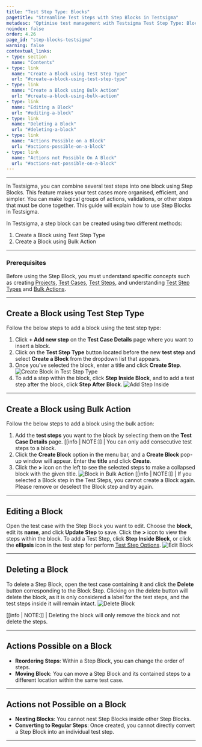 ```yaml
---
title: "Test Step Type: Blocks"
pagetitle: "Streamline Test Steps with Step Blocks in Testsigma"
metadesc: "Optimise test management with Testsigma Test Step Type: Blocks for streamlined steps. Avoid nesting or converting Step Blocks for streamlined processes."
noindex: false
order: 4.26
page_id: "step-blocks-testsigma"
warning: false
contextual_links:
- type: section
  name: "Contents"
- type: link
  name: "Create a Block using Test Step Type"
  url: "#create-a-block-using-test-step-type"
- type: link
  name: "Create a Block using Bulk Action"
  url: "#create-a-block-using-bulk-action"
- type: link
  name: "Editing a Block"
  url: "#editing-a-block"
- type: link
  name: "Deleting a Block"
  url: "#deleting-a-block"
- type: link
  name: "Actions Possible on a Block"
  url: "#actions-possible-on-a-block"
- type: link
  name: "Actions not Possible On A Block"
  url: "#actions-not-possible-on-a-block"
---
```

---

In Testsigma, you can combine several test steps into one block using Step Blocks. This feature makes your test cases more organised, efficient, and simpler. You can make logical groups of actions, validations, or other steps that must be done together. This guide will explain how to use Step Blocks in Testsigma. 

In Testsigma, a step block can be created using two different methods:
1. Create a Block using Test Step Type
2. Create a Block using Bulk Action

---

### **Prerequisites**

Before using the Step Block, you must understand specific concepts such as creating [Projects](https://testsigma.com/docs/projects/overview/), [Test Cases](https://testsigma.com/docs/test-cases/manage/add-edit-delete/), [Test Steps](https://testsigma.com/docs/test-cases/create-steps-nl/overview/), and understanding [Test Step Types](https://testsigma.com/docs/test-cases/step-types/overview/) and [Bulk Actions](https://testsigma.com/docs/test-cases/create-steps-nl/bulk-actions/).

---

## **Create a Block using Test Step Type**

Follow the below steps to add a block using the test step type:

1. Click **+ Add new step** on the **Test Case Details** page where you want to insert a block.
2. Click on the **Test Step Type** button located before the new **test step** and select **Create a Block** from the dropdown list that appears.
3. Once you've selected the block, enter a title and click **Create Step**. ![Create Block in Test Step Type](https://s3.amazonaws.com/static-docs.testsigma.com/new_images/projects/applications/createblock_teststeptype.gif)
4. To add a step within the block, click **Step Inside Block**, and to add a test step after the block, click **Step After Block**. ![Add Step Inside](https://s3.amazonaws.com/static-docs.testsigma.com/new_images/projects/applications/stepinside_block.gif)

---

## **Create a Block using Bulk Action**

Follow the below steps to add a block using the bulk action:

1. Add the **test steps** you want to the block by selecting them on the **Test Case Details** page.
[[info | NOTE:]]
| You can only add consecutive test steps to a block.
2. Click the **Create Block** option in the menu bar, and a **Create Block** pop-up window will appear. Enter the **title** and click **Create**.
3. Click the **>** icon on the left to see the selected steps to make a collapsed block with the given title. ![Block in Bulk Action](https://s3.amazonaws.com/static-docs.testsigma.com/new_images/projects/applications/block_bulkactions.gif)
[[info | NOTE:]]
| If you selected a Block step in the Test Steps, you cannot create a Block again. Please remove or deselect the Block step and try again.

---

## **Editing a Block**

Open the test case with the Step Block you want to edit. Choose the **block**, edit its **name**, and click **Update Step** to save. Click the **>** icon to view the steps within the block. To add a Test Step, click **Step Inside Block**, or click the **ellipsis** icon in the test step for perform [Test Step Options](https://testsigma.com/docs/test-cases/create-steps-nl/step-actions/). ![Edit Block](https://s3.amazonaws.com/static-docs.testsigma.com/new_images/projects/applications/edit_block.gif)

---

## **Deleting a Block**

To delete a Step Block, open the test case containing it and click the **Delete** button corresponding to the Block Step. Clicking on the delete button will delete the block, as it is only considered a label for the test steps, and the test steps inside it will remain intact. ![Delete Block](https://s3.amazonaws.com/static-docs.testsigma.com/new_images/projects/applications/delete_block.gif)

[[info | NOTE:]]
| Deleting the block will only remove the block and not delete the steps.

---

## **Actions Possible on a Block**

- **Reordering Steps**: Within a Step Block, you can change the order of steps.
- **Moving Block**: You can move a Step Block and its contained steps to a different location within the same test case.

---

## **Actions not Possible on a Block**

- **Nesting Blocks**: You cannot nest Step Blocks inside other Step Blocks.
- **Converting to Regular Steps**: Once created, you cannot directly convert a Step Block into an individual test step.

---